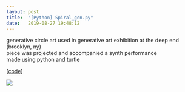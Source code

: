 ```yaml
---
layout: post
title:  "[Python] Spiral_gen.py"
date:   2019-08-27 19:48:12
---
```

generative circle art used in generative art exhibition at the deep end (brooklyn, ny)  
piece was projected and accompanied a synth performance  
made using python and turtle  

[[code]](https://github.com/spoisseroux/Circle_Gen)  

<img src="https://media.giphy.com/media/cmZ26PGRwNik5GDIe8/giphy.gif"/>

